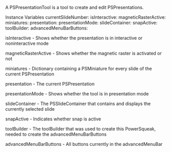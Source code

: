 A PSPresentationTool is a tool to create and edit PSPresentations. 

Instance Variables
	currentSlideNumber:		<Number>
	isInteractive:		<Boolean>
	magneticRasterActive:		<Boolean>
	miniatures:		<Dictionary>
	presentation:		<PSPresentation>
	presentationMode:		<Boolean>
	slideContainer:		<PSSlideContainer>
	snapActive: 	<Boolean>	
	toolBuilder:	<ToolBuilder>
	advancedMenuBarButtons: <Collection>

isInteractive
	- Shows whether the presentation is in interactive or noninteractive mode

magneticRasterActive
	- Shows whether the magnetic raster is activated or not

miniatures
	- Dictionary containing a PSMiniature for every slide of the current PSPresentation

presentation
	- The current PSPresentation

presentationMode
	- Shows whether the tool is in presentation mode

slideContainer
	- The PSSlideContainer that contains and displays the currently selected slide

snapActive
	- Indicates whether snap is active

toolBuilder
	- The toolBuilder that was used to create this PowerSqueak, needed to create
		the advancedMenuBarButtons
	
advancedMenuBarButtons
	- All buttons currently in the advancedMenuBar